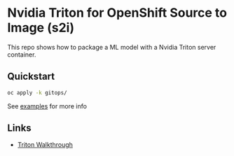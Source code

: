 # Nvidia Triton for OpenShift Source to Image (s2i)

This repo shows how to package a ML model with a Nvidia Triton server container.

## Quickstart

```sh
oc apply -k gitops/
```

See [examples](examples) for more info

## Links

- [Triton Walkthrough](https://neuralbits.substack.com/p/how-to-use-nvidia-triton-server-the)
